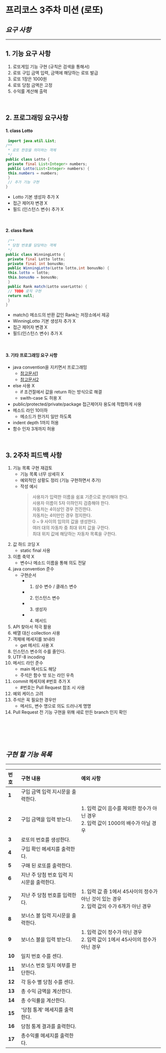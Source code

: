 # 프리코스 3주차 미션 (로또)
## *요구 사항*
---------------------------------------------
## 1. 기능 요구 사항
1. 로또게임 기능 구현 (규칙은 검색을 통해서)
2. 로또 구입 금액 입력, 금액에 해당하는 로또 발급
3. 로또 1장은 1000원
4. 로또 당첨 금액은 고정
5. 수익률 계산해 출력

<br/>

## 2. 프로그래밍 요구사항
#### 1. class Lotto
```java
 import java.util.List;
/**
 * 로또 한장을 의미하는 객체
 */
public class Lotto {
 private final List<Integer> numbers;
 public Lotto(List<Integer> numbers) {
 this.numbers = numbers;
 }
 // 추가 기능 구현
}
```
   - Lotto 기본 생성자 추가 X
   - 접근 제어자 변경 X
   - 필드 (인스턴스 변수) 추가 X
   
<br/>

#### 2. class Rank
```java
 /**
 * 당첨 번호를 담당하는 객체
 */
public class WinningLotto {
 private final Lotto lotto;
 private final int bonusNo;
 public WinningLotto(Lotto lotto,int bonusNo) {
 this.lotto = lotto;
 this.bonusNo = bonusNo;
 }
 public Rank match(Lotto userLotto) {
 // TODO 로직 구현
 return null;
 }
}
```
   - match() 메소드의 반환 값인 Rank는 저장소에서 제공
   - WinningLotto 기본 생성자 추가 X
   - 접근 제어자 변경 X
   - 필드(인스턴스 변수) 추가 X

<br/>

#### 3. 기타 프로그래밍 요구 사항
   - java convention을 지키면서 프로그래밍 
       - [참고문서1](https://myeonguni.tistory.com/1596) 
       - [참고문서2](https://google.github.io/styleguide/javaguide.html)
   - else 사용 X
       - if 조건절에서 값을 return 하는 방식으로 해결
       - swith-case 도 허용 X
   - public/protected/private/package 접근제어자 용도에 적합하게 사용
   - 메소드 라인 10이하 
       - 메소드가 한가지 일만 하도록
   - indent depth 1까지 허용
   - 함수 인자 3개까지 허용
   
<br/>

## 3. 2주차 피드백 사항
1. 기능 목록 구현 재검토
    - 기능 목록 너무 상세히 X
    - 예외적인 상황도 정리 (기능 구현하면서 추가)
    - 작성 예시
      > 사용자가 입력한 이름을 쉼표 기준으로 분리해야 한다. <br/>
        사용자 이름이 5자 이하인지 검증해야 한다. <br/>
        자동차는 4이상인 경우 전진한다. <br/>
        자동차는 4미만인 경우 정지한다. <br/>
        0 ~ 9 사이의 임의의 값을 생성한다. <br/>
        여러 대의 자동차 중 최대 위치 값을 구한다. <br/>
        최대 위치 값에 해당하는 자동차 목록을 구한다. 
2. 값 하드 코딩 X
    - static final 사용
3. 이름 축약 X
    - 변수나 메소드 이름을 통해 의도 전달
4. java convention 준수
    - 구현순서
      + 1. 상수 변수 / 클래스 변수
      + 2. 인스턴스 변수
      + 3. 생성자
      + 4. 메서드
5. API 찾아서 적극 활용
6. 배열 대신 collection 사용
7. 객체에 메세지를 보내라
    - get 메서드 사용 X
8. 인스턴스 변수의 수를 줄인다.
9. UTF-8 incoding
10. 메서드 라인 준수
    - main 메서드도 해당
    - 주석은 함수 밖 또는 라인 우측
11. commit 메세지에 #번호 추가 X
    - #번호는 Pull Request 참조 시 사용
12. 예외 케이스 고려
13. 주석은 꼭 필요한 경우만
    - 메서드, 변수 명으로 의도 드러나게 명명
14. Pull Request 전 기능 구현을 위해 새로 만든 branch 인지 확인



<br/>
<br/>
<br/>
<br/>

## *구현 할 기능 목록* 
---------------------------------------------
  |번호|구현 내용|예외 사항|
  |:-------|:-------|:-------|
  |**1**|구입 금액 입력 지시문을 출력한다.||
  |**2**|구입 금액을 입력 받는다.|1. 입력 값이 음수를 제외한 정수가 아닌 경우<br/>2. 입력 값이 1000의 배수가 아닐 경우<br/>|
  |**3**|로또의 번호를 생성한다.||
  |**4**|구입 확인 메세지를 출력한다.||
  |**5**|구매 된 로또를 출력한다.||
  |**6**|지난 주 당첨 번호 입력 지시문을 출력한다.||
  |**7**|지난 주 당첨 번호를 입력한다.|1. 입력 값 중 1에서 45사이의 정수가 아닌 것이 있는 경우<br/>2. 입력 값의 수가 6개가 아닌 경우<br/>|
  |**8**|보너스 볼 입력 지시문을 출력한다.||
  |**9**|보너스 볼을 입력 받는다.|1. 입력 값이 정수가 아닌 경우<br/>2. 입력 값이 1에서 45사이의 정수가 아닌 경우|
  |**10**|일치 번호 수를 센다.||
  |**11**|보너스 번호 일치 여부를 판단한다.||
  |**12**|각 등수 별 당첨 수를 센다.||
  |**13**|총 수익 금액을 계산한다.||
  |**14**|총 수익률을 계산한다.||
  |**15**|'당첨 통계' 메세지를 출력한다.||
  |**16**|당첨 통계 결과를 출력한다.||
  |**17**|총수익률 메세지를 출력한다.||
 
 

